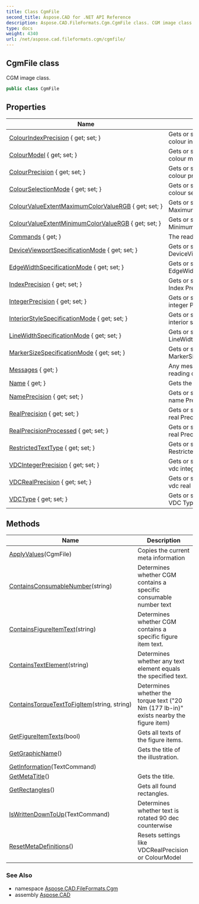 ```yaml
---
title: Class CgmFile
second_title: Aspose.CAD for .NET API Reference
description: Aspose.CAD.FileFormats.Cgm.CgmFile class. CGM image class
type: docs
weight: 4340
url: /net/aspose.cad.fileformats.cgm/cgmfile/
---
```

## CgmFile class

CGM image class.

```csharp
public class CgmFile
```

## Properties

| Name | Description |
| --- | --- |
| [ColourIndexPrecision](../../aspose.cad.fileformats.cgm/cgmfile/colourindexprecision/) { get; set; } | Gets or sets the current reading colour index precision |
| [ColourModel](../../aspose.cad.fileformats.cgm/cgmfile/colourmodel/) { get; set; } | Gets or sets the current reading colour model |
| [ColourPrecision](../../aspose.cad.fileformats.cgm/cgmfile/colourprecision/) { get; set; } | Gets or sets the current reading colour precision |
| [ColourSelectionMode](../../aspose.cad.fileformats.cgm/cgmfile/colourselectionmode/) { get; set; } | Gets or sets the current reading colour selecion mode |
| [ColourValueExtentMaximumColorValueRGB](../../aspose.cad.fileformats.cgm/cgmfile/colourvalueextentmaximumcolorvaluergb/) { get; set; } | Gets or sets the current reading MaximumColorValueRGB |
| [ColourValueExtentMinimumColorValueRGB](../../aspose.cad.fileformats.cgm/cgmfile/colourvalueextentminimumcolorvaluergb/) { get; set; } | Gets or sets the current reading MinimumColorValueRGB |
| [Commands](../../aspose.cad.fileformats.cgm/cgmfile/commands/) { get; } | The read CGM commands |
| [DeviceViewportSpecificationMode](../../aspose.cad.fileformats.cgm/cgmfile/deviceviewportspecificationmode/) { get; set; } | Gets or sets the current reading DeviceViewportSpecificationMode |
| [EdgeWidthSpecificationMode](../../aspose.cad.fileformats.cgm/cgmfile/edgewidthspecificationmode/) { get; set; } | Gets or sets the current reading EdgeWidthSpecificationMode |
| [IndexPrecision](../../aspose.cad.fileformats.cgm/cgmfile/indexprecision/) { get; set; } | Gets or sets the current reading Index Precision |
| [IntegerPrecision](../../aspose.cad.fileformats.cgm/cgmfile/integerprecision/) { get; set; } | Gets or sets the current reading integer Precision |
| [InteriorStyleSpecificationMode](../../aspose.cad.fileformats.cgm/cgmfile/interiorstylespecificationmode/) { get; set; } | Gets or sets the current reading interior style SpecificationMode |
| [LineWidthSpecificationMode](../../aspose.cad.fileformats.cgm/cgmfile/linewidthspecificationmode/) { get; set; } | Gets or sets the current reading LineWidthSpecificationMode |
| [MarkerSizeSpecificationMode](../../aspose.cad.fileformats.cgm/cgmfile/markersizespecificationmode/) { get; set; } | Gets or sets the current reading MarkerSizeSpecificationMode |
| [Messages](../../aspose.cad.fileformats.cgm/cgmfile/messages/) { get; } | Any messages occured while reading or writing the file |
| [Name](../../aspose.cad.fileformats.cgm/cgmfile/name/) { get; } | Gets the name of the file |
| [NamePrecision](../../aspose.cad.fileformats.cgm/cgmfile/nameprecision/) { get; set; } | Gets or sets the current reading name Precision |
| [RealPrecision](../../aspose.cad.fileformats.cgm/cgmfile/realprecision/) { get; set; } | Gets or sets the current reading real Precision |
| [RealPrecisionProcessed](../../aspose.cad.fileformats.cgm/cgmfile/realprecisionprocessed/) { get; set; } | Gets or sets the current reading real Precision processed flag |
| [RestrictedTextType](../../aspose.cad.fileformats.cgm/cgmfile/restrictedtexttype/) { get; set; } | Gets or sets the current reading RestrictedTextType |
| [VDCIntegerPrecision](../../aspose.cad.fileformats.cgm/cgmfile/vdcintegerprecision/) { get; set; } | Gets or sets the current reading vdc integer Precision |
| [VDCRealPrecision](../../aspose.cad.fileformats.cgm/cgmfile/vdcrealprecision/) { get; set; } | Gets or sets the current reading vdc real Precision |
| [VDCType](../../aspose.cad.fileformats.cgm/cgmfile/vdctype/) { get; set; } | Gets or sets the current reading VDC Type |

## Methods

| Name | Description |
| --- | --- |
| [ApplyValues](../../aspose.cad.fileformats.cgm/cgmfile/applyvalues/)(CgmFile) | Copies the current meta information |
| [ContainsConsumableNumber](../../aspose.cad.fileformats.cgm/cgmfile/containsconsumablenumber/)(string) | Determines whether CGM contains a specific consumable number text |
| [ContainsFigureItemText](../../aspose.cad.fileformats.cgm/cgmfile/containsfigureitemtext/)(string) | Determines whether CGM contains a specific figure item text. |
| [ContainsTextElement](../../aspose.cad.fileformats.cgm/cgmfile/containstextelement/)(string) | Determines whether any text element equals the specified text. |
| [ContainsTorqueTextToFigItem](../../aspose.cad.fileformats.cgm/cgmfile/containstorquetexttofigitem/)(string, string) | Determines whether the torque text ("20 Nm (177 lb-in)" exists nearby the figure item) |
| [GetFigureItemTexts](../../aspose.cad.fileformats.cgm/cgmfile/getfigureitemtexts/)(bool) | Gets all texts of the figure items. |
| [GetGraphicName](../../aspose.cad.fileformats.cgm/cgmfile/getgraphicname/)() | Gets the title of the illustration. |
| [GetInformation](../../aspose.cad.fileformats.cgm/cgmfile/getinformation/)(TextCommand) |  |
| [GetMetaTitle](../../aspose.cad.fileformats.cgm/cgmfile/getmetatitle/)() | Gets the title. |
| [GetRectangles](../../aspose.cad.fileformats.cgm/cgmfile/getrectangles/)() | Gets all found rectangles. |
| [IsWrittenDownToUp](../../aspose.cad.fileformats.cgm/cgmfile/iswrittendowntoup/)(TextCommand) | Determines whether text is rotated 90 dec counterwise |
| [ResetMetaDefinitions](../../aspose.cad.fileformats.cgm/cgmfile/resetmetadefinitions/)() | Resets settings like VDCRealPrecision or ColourModel |

### See Also

* namespace [Aspose.CAD.FileFormats.Cgm](../../aspose.cad.fileformats.cgm/)
* assembly [Aspose.CAD](../../)


